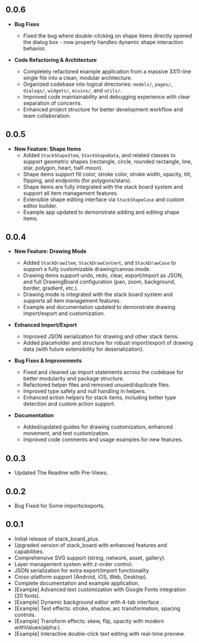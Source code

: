 ## 0.0.6

* **Bug Fixes**
  - Fixed the bug where double-clicking on shape items directly opened the dialog box - now properly handles dynamic shape interaction behavior.

* **Code Refactoring & Architecture**
  - Completely refactored example application from a massive 3311-line single file into a clean, modular architecture.
  - Organized codebase into logical directories: `models/`, `pages/`, `dialogs/`, `widgets/`, `mixins/`, and `utils/`.
  - Improved code maintainability and debugging experience with clear separation of concerns.
  - Enhanced project structure for better development workflow and team collaboration.

## 0.0.5

* **New Feature: Shape Items**
  - Added `StackShapeItem`, `StackShapeData`, and related classes to support geometric shapes (rectangle, circle, rounded rectangle, line, star, polygon, heart, half-moon).
  - Shape items support fill color, stroke color, stroke width, opacity, tilt, flipping, and endpoints (for polygons/stars).
  - Shape items are fully integrated with the stack board system and support all item management features.
  - Extensible shape editing interface via `StackShapeCase` and custom editor builder.
  - Example app updated to demonstrate adding and editing shape items.

## 0.0.4

* **New Feature: Drawing Mode**
  - Added `StackDrawItem`, `StackDrawContent`, and `StackDrawCase` to support a fully customizable drawing/canvas mode.
  - Drawing items support undo, redo, clear, export/import as JSON, and full DrawingBoard configuration (pan, zoom, background, border, gradient, etc.).
  - Drawing mode is integrated with the stack board system and supports all item management features.
  - Example and documentation updated to demonstrate drawing import/export and customization.

* **Enhanced Import/Export**
  - Improved JSON serialization for drawing and other stack items.
  - Added placeholder and structure for robust import/export of drawing data (with future extensibility for deserialization).

* **Bug Fixes & Improvements**
  - Fixed and cleaned up import statements across the codebase for better modularity and package structure.
  - Refactored helper files and removed unused/duplicate files.
  - Improved type safety and null handling in helpers.
  - Enhanced action helpers for stack items, including better type detection and custom action support.

* **Documentation**
  - Added/updated guides for drawing customization, enhanced movement, and text customization.
  - Improved code comments and usage examples for new features.


## 0.0.3

* Updated The Readme with Pre-Views.


## 0.0.2

* Bug Fixed for Some imports/exports.


## 0.0.1

* Initial release of stack_board_plus.
* Upgraded version of stack_board with enhanced features and capabilities.
* Comprehensive SVG support (string, network, asset, gallery).
* Layer management system with z-order control.
* JSON serialization for extra export/import functionality
* Cross-platform support (Android, iOS, Web, Desktop).
* Complete documentation and example application.
* [Example] Advanced text customization with Google Fonts integration (20 fonts).
* [Example] Dynamic background editor with 4-tab interface .
* [Example] Text effects: stroke, shadow, arc transformation, spacing controls.
* [Example] Transform effects: skew, flip, opacity with modern withValues(alpha:).
* [Example] Interactive double-click text editing with real-time preview.
